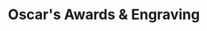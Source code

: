 ---
title: "Oscar's Awards & Engraving"
url: /bentonville/oscars-awards-and-engraving/
shop: trophy
---